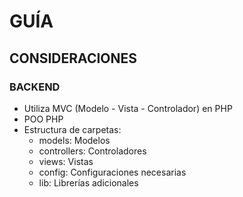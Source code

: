 # GUÍA 

## CONSIDERACIONES

### BACKEND

+ Utiliza MVC (Modelo - Vista - Controlador) en PHP
+ POO PHP
+ Estructura de carpetas:
    + models: Modelos
    + controllers: Controladores
    + views: Vistas
    + config: Configuraciones necesarias
    + lib: Librerías adicionales